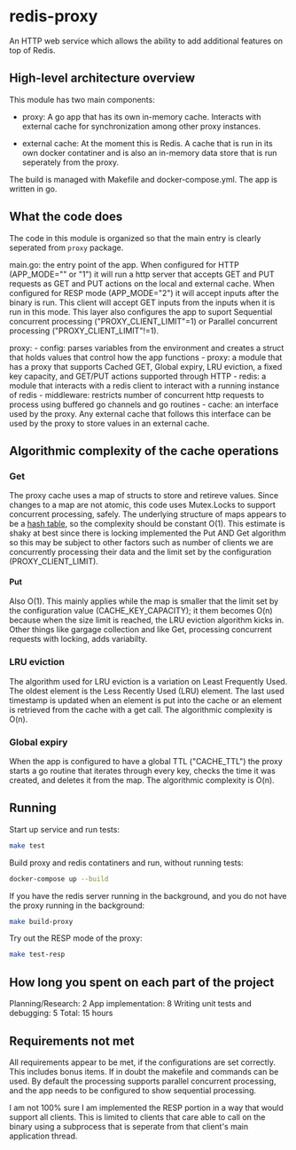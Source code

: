 # redis-proxy
An HTTP web service which allows the ability to add additional features on top of Redis.

## High-level architecture overview

This module has two main components:

- proxy: A go app that has its own in-memory cache. Interacts with external cache for synchronization among other proxy instances.

- external cache: At the moment this is Redis. A cache that is run in its own docker contatiner and is also
    an in-memory data store that is run seperately from the proxy.


The build is managed with Makefile and docker-compose.yml. The app is written in go.

## What the code does

The code in this module is organized so that the main entry is clearly seperated from `proxy` package.

main.go: the entry point of the app. When configured for HTTP (APP_MODE="" or "1") it will run a http server that accepts GET and PUT requests as GET and PUT actions on the local and external cache. When configured for RESP mode (APP_MODE="2") it will accept inputs after the binary is run. This client will accept GET inputs from the inputs when it is run in this mode. This layer also configures the app to suport Sequential concurrent processing ("PROXY_CLIENT_LIMIT"=1) or Parallel concurrent processing ("PROXY_CLIENT_LIMIT"!=1).

proxy:
    - config: parses variables from the environment and creates a struct that holds values that control how the app functions
    - proxy: a module that has a proxy that supports Cached GET, Global expiry, LRU eviction, a fixed key capacity, and GET/PUT actions supported through HTTP
    - redis: a module that interacts with a redis client to interact with a running instance of redis
    - middleware: restricts number of concurrent http requests to process using buffered go channels and go routines
    - cache: an interface used by the proxy. Any external cache that follows this interface can be used by the proxy to store values in an external cache.


## Algorithmic complexity of the cache operations

### Get
The proxy cache uses a map of structs to store and retireve values. Since changes to a map are not atomic, this code uses Mutex.Locks to support concurrent processing, safely. The underlying structure of maps appears to be a [hash table](http://groups.google.com/group/golang-nuts/browse_thread/thread/9286f3bc294e7ca7), so the complexity should be constant O(1). This estimate is shaky at best since there is locking implemented the Put AND Get algorithm so this may be subject to other factors such as number of clients we are concurrently processing their data and the limit set by the configuration (PROXY_CLIENT_LIMIT).


#### Put

 Also O(1). This mainly applies while the map is smaller that the limit set by the configuration value (CACHE_KEY_CAPACITY); it them becomes O(n) because when the size limit is reached, the LRU eviction algorithm kicks in. Other things like gargage collection and like Get, processing concurrent requests with locking, adds variabilty.

 ### LRU eviction

The algorithm used for LRU eviction is a variation on Least Frequently Used. The oldest element is the Less Recently Used (LRU) element. The last used timestamp is updated when an element is put into the cache or an element is retrieved from the cache with a get call. The algorithmic complexity is O(n).

### Global expiry 

When the app is configured to have a global TTL ("CACHE_TTL") the proxy starts a go routine that iterates through every key, checks the time it was created, and deletes it from the map. The algorithmic complexity is O(n).




## Running


Start up service and run tests:
```bash
make test
```

Build proxy and redis contatiners and run, without running tests:
```bash
docker-compose up --build
````

If you have the redis server running in the background, and you do not have the proxy running in the background:
```bash
make build-proxy
````

Try out the RESP mode of the proxy:
```bash
make test-resp
```

## How long you spent on each part of the project

Planning/Research: 2
App implementation: 8
Writing unit tests and debugging: 5
Total: 15 hours

## Requirements not met

All requirements appear to be met, if the configurations are set correctly. This includes bonus items. If in doubt the makefile and commands can be used. By default the processing supports parallel concurrent processing, and the app needs to be configured to show sequential processing.

I am not 100% sure I am implemented the RESP portion in a way that would support all clients. This is limited to clients that care able to call on the binary using a subprocess that is seperate from that client's main application thread.